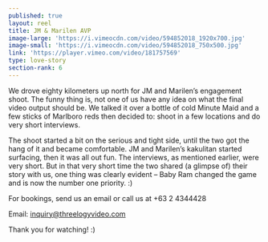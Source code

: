 ```yaml
---
published: true
layout: reel
title: JM & Marilen AVP
image-large: 'https://i.vimeocdn.com/video/594852018_1920x700.jpg'
image-small: 'https://i.vimeocdn.com/video/594852018_750x500.jpg'
link: 'https://player.vimeo.com/video/181757569'
type: love-story
section-rank: 6
---
```

We drove eighty kilometers up north for JM and Marilen’s engagement shoot. The funny thing is, not one of us have any idea on what the final video output should be. We talked it over a bottle of cold Minute Maid and a few sticks of Marlboro reds then decided to: shoot in a few locations and do very short interviews.

The shoot started a bit on the serious and tight side, until the two got the hang of it and became comfortable. JM and Marilen’s kakulitan started surfacing, then it was all out fun. The interviews, as mentioned earlier, were very short. But in that very short time the two shared (a glimpse of) their story with us, one thing was clearly evident – Baby Ram changed the game and is now the number one priority. :)

For bookings, send us an email or call us at +63 2 4344428

Email: inquiry@threelogyvideo.com

Thank you for watching! :)
